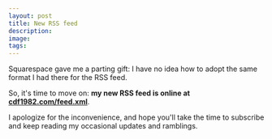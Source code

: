 ```yaml
---
layout: post
title: New RSS feed
description:
image:
tags: 
---
```


Squarespace gave me a parting gift: I have no idea how to adopt the same format I had there for the RSS feed.

So, it's time to move on: **my new RSS feed is online at [cdf1982.com/feed.xml]()**.

I apologize for the inconvenience, and hope you'll take the time to subscribe and keep reading my occasional updates and ramblings.